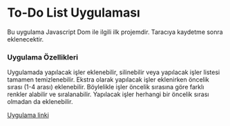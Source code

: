 # To-Do List Uygulaması

Bu uygulama Javascript Dom ile ilgili ilk projemdir. Taracıya kaydetme sonra eklenecektir.


### Uygulama Özellikleri

Uygulamada yapılacak işler eklenebilir, silinebilir veya yapılacak işler listesi tamamen temizlenebilir. Ekstra olarak yapılacak işler eklenirken öncelik sırası (1-4 arası) eklenebilir. Böylelikle işler öncelik sırasına göre farklı renkler alabilir ve sıralanabilir. Yapılacak işler herhangi bir öncelik sırası olmadan da eklenebilir. 

[Uygulama linki](https://tdl-002.netlify.app/)